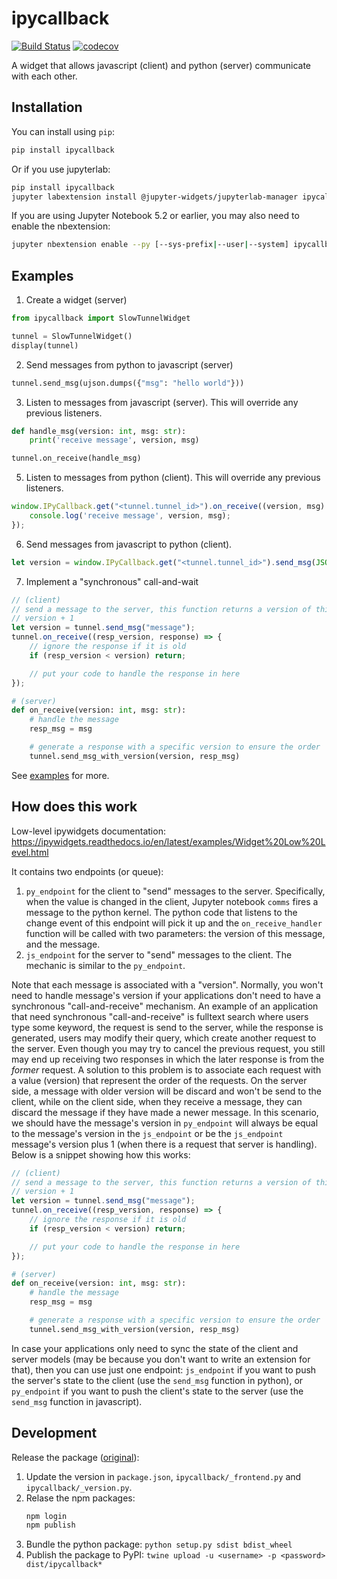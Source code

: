
# ipycallback

[![Build Status](https://travis-ci.org/binh-vu/ipycallback.svg?branch=master)](https://travis-ci.org/binh-vu/ipycallback)
[![codecov](https://codecov.io/gh/binh-vu/ipycallback/branch/master/graph/badge.svg)](https://codecov.io/gh/binh-vu/ipycallback)


A widget that allows javascript (client) and python (server) communicate with each other.

## Installation

You can install using `pip`:

```bash
pip install ipycallback
```

Or if you use jupyterlab:

```bash
pip install ipycallback
jupyter labextension install @jupyter-widgets/jupyterlab-manager ipycallback
```

If you are using Jupyter Notebook 5.2 or earlier, you may also need to enable
the nbextension:
```bash
jupyter nbextension enable --py [--sys-prefix|--user|--system] ipycallback
```

## Examples

1. Create a widget (server)

```python
from ipycallback import SlowTunnelWidget

tunnel = SlowTunnelWidget()
display(tunnel)
```

2. Send messages from python to javascript (server)

```python
tunnel.send_msg(ujson.dumps({"msg": "hello world"}))
```

3. Listen to messages from javascript (server). This will override any previous listeners.

```python
def handle_msg(version: int, msg: str):
    print('receive message', version, msg)

tunnel.on_receive(handle_msg)
```

5. Listen to messages from python (client). This will override any previous listeners.

```javascript
window.IPyCallback.get("<tunnel.tunnel_id>").on_receive((version, msg) => {
    console.log('receive message', version, msg);
});
```

6. Send messages from javascript to python (client).

```javascript
let version = window.IPyCallback.get("<tunnel.tunnel_id>").send_msg(JSON.stringify({"msg": "hello world"}));
```

7. Implement a "synchronous" call-and-wait

```javascript
// (client)
// send a message to the server, this function returns a version of this message, which is just the previous
// version + 1
let version = tunnel.send_msg("message");
tunnel.on_receive((resp_version, response) => {
    // ignore the response if it is old
    if (resp_version < version) return;

    // put your code to handle the response in here
});
```

```python
# (server)
def on_receive(version: int, msg: str):
    # handle the message
    resp_msg = msg

    # generate a response with a specific version to ensure the order
    tunnel.send_msg_with_version(version, resp_msg)
```

See [examples](./examples) for more.

## How does this work

Low-level ipywidgets documentation: https://ipywidgets.readthedocs.io/en/latest/examples/Widget%20Low%20Level.html

It contains two endpoints (or queue):
1. `py_endpoint` for the client to "send" messages to the server. Specifically, when the value is changed in the client,
    Jupyter notebook `comms` fires a message to the python kernel. The python code that listens to the change event
    of this endpoint will pick it up and the `on_receive_handler` function will be called with two parameters:
    the version of this message, and the message.
2. `js_endpoint` for the server to "send" messages to the client. The mechanic is similar to the `py_endpoint`.

Note that each message is associated with a "version". Normally, you won't need to handle message's version
if your applications don't need to have a synchronous "call-and-receive" mechanism. An example of an application
that need synchronous "call-and-receive" is fulltext search where users type some keyword, the request is send
to the server, while the response is generated, users may modify their query, which create another request to the
server. Even though you may try to cancel the previous request, you still may end up receiving two responses
in which the later response is from the *former* request. A solution to this problem is to associate each request
with a value (version) that represent the order of the requests. On the server side, a message with older version
will be discard and won't be send to the client, while on the client side, when they receive a message, they can
discard the message if they have made a newer message. In this scenario, we should have the message's version in
`py_endpoint` will always be equal to the message's version in the `js_endpoint` or be the `js_endpoint` message's
version plus 1 (when there is a request that server is handling). Below is a snippet showing how this works:

```javascript
// (client)
// send a message to the server, this function returns a version of this message, which is just the previous
// version + 1
let version = tunnel.send_msg("message");
tunnel.on_receive((resp_version, response) => {
    // ignore the response if it is old
    if (resp_version < version) return;

    // put your code to handle the response in here
});
```

```python
# (server)
def on_receive(version: int, msg: str):
    # handle the message
    resp_msg = msg

    # generate a response with a specific version to ensure the order
    tunnel.send_msg_with_version(version, resp_msg)
```

In case your applications only need to sync the state of the client and server models (may be because you
don't want to write an extension for that), then you can use just one endpoint: `js_endpoint` if you want to
push the server's state to the client (use the `send_msg` function in python), or `py_endpoint` if you want to
push the client's state to the server (use the `send_msg` function in javascript).

## Development

Release the package ([original](https://github.com/jupyter-widgets/widget-ts-cookiecutter)):

1. Update the version in `package.json`, `ipycallback/_frontend.py` and `ipycallback/_version.py`.
2. Relase the npm packages:
   ```bash
   npm login
   npm publish
   ```
3. Bundle the python package: `python setup.py sdist bdist_wheel`
4. Publish the package to PyPI: `twine upload -u <username> -p <password> dist/ipycallback*`

